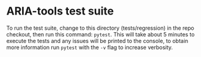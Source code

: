 # ARIA-tools test suite

To run the test suite, change to this directory (tests/regression) in the repo checkout, then run this command: `pytest`. This will take about 5 minutes to execute the tests and any issues will be printed to the console, to obtain more information run `pytest` with the `-v` flag to increase verbosity.
